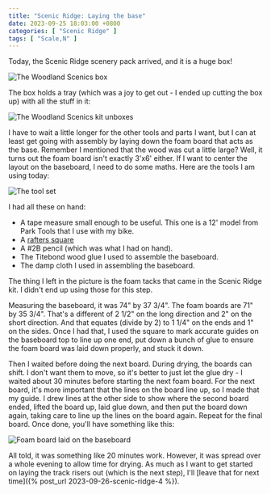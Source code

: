 ```yaml
---
title: "Scenic Ridge: Laying the base"
date: 2023-09-25 18:03:00 +0800
categories: [ "Scenic Ridge" ]
tags: [ "Scale,N" ]
---
```


Today, the Scenic Ridge scenery pack arrived, and it is a huge box!

![The Woodland Scenics box](/assets/2023/09/25/img1.jpg)

The box holds a tray (which was a joy to get out - I ended up cutting the box up) with all the stuff in it:

![The Woodland Scenics kit unboxes](/assets/2023/09/25/img2.jpg)

I have to wait a little longer for the other tools and parts I want, but I can at least get going with assembly by laying down the foam board that acts as the base.  Remember I mentioned that the wood was cut a little large?  Well, it turns out the foam board isn't exactly 3'x6' either. If I want to center the layout on the baseboard, I need to do some maths.  Here are the tools I am using today:

![The tool set](/assets/2023/09/25/img3.jpg)

I had all these on hand:

* A tape measure small enough to be useful.  This one is a 12' model from Park Tools that I use with my bike.
* A [rafters square](https://www.homedepot.com/p/Empire-12-in-Magnum-Aluminum-Rafter-Square-3990/100174397)
* A #2B pencil (which was what I had on hand).
* The Titebond wood glue I used to assemble the baseboard.
* The damp cloth I used in assembling the baseboard.

The thing I left in the picture is the foam tacks that came in the Scenic Ridge kit.  I didn't end up using those for this step.

Measuring the baseboard, it was 74" by 37 3/4".  The foam boards are 71" by 35 3/4".  That's a different of 2 1/2" on the long direction and 2" on the short direction.  And that equates (divide by 2) to 1 1/4" on the ends and 1" on the sides.  Once I had that, I used the square to mark accurate guides on the baseboard top to line up one end, put down a bunch of glue to ensure the foam board was laid down properly, and stuck it down.

Then I waited before doing the next board.  During drying, the boards can shift.  I don't want them to move, so it's better to just let the glue dry - I waited about 30 minutes before starting the next foam board. For the next board, it's more important that the lines on the board line up, so I made that my guide.  I drew lines at the other side to show where the second board ended, lifted the board up, laid glue down, and then put the board down again, taking care to line up the lines on the board again.  Repeat for the final board.  Once done, you'll have something like this:

![Foam board laid on the baseboard](/assets/2023/09/25/img4.jpg)

All told, it was something like 20 minutes work.  However, it was spread over a whole evening to allow time for drying.  As much as I want to get started on laying the track risers out (which is the next step), I'll [leave that for next time]({% post_url 2023-09-26-scenic-ridge-4 %}).
